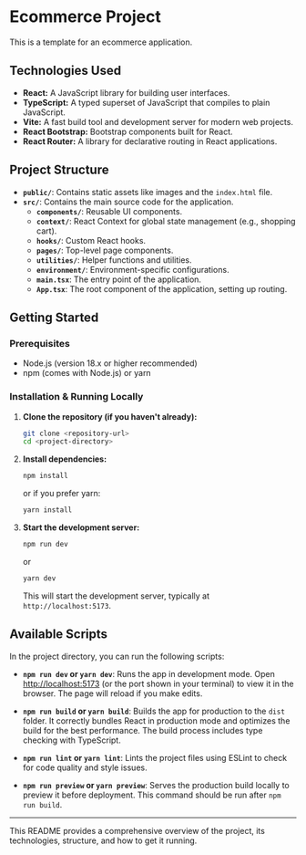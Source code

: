 # Ecommerce Project

This is a template for an ecommerce application.

## Technologies Used

- **React:** A JavaScript library for building user interfaces.
- **TypeScript:** A typed superset of JavaScript that compiles to plain JavaScript.
- **Vite:** A fast build tool and development server for modern web projects.
- **React Bootstrap:** Bootstrap components built for React.
- **React Router:** A library for declarative routing in React applications.

## Project Structure

- **`public/`**: Contains static assets like images and the `index.html` file.
- **`src/`**: Contains the main source code for the application.
  - **`components/`**: Reusable UI components.
  - **`context/`**: React Context for global state management (e.g., shopping cart).
  - **`hooks/`**: Custom React hooks.
  - **`pages/`**: Top-level page components.
  - **`utilities/`**: Helper functions and utilities.
  - **`environment/`**: Environment-specific configurations.
  - **`main.tsx`**: The entry point of the application.
  - **`App.tsx`**: The root component of the application, setting up routing.

## Getting Started

### Prerequisites

- Node.js (version 18.x or higher recommended)
- npm (comes with Node.js) or yarn

### Installation & Running Locally

1.  **Clone the repository (if you haven't already):**
    ```bash
    git clone <repository-url>
    cd <project-directory>
    ```

2.  **Install dependencies:**
    ```bash
    npm install
    ```
    or if you prefer yarn:
    ```bash
    yarn install
    ```

3.  **Start the development server:**
    ```bash
    npm run dev
    ```
    or
    ```bash
    yarn dev
    ```
    This will start the development server, typically at `http://localhost:5173`.

## Available Scripts

In the project directory, you can run the following scripts:

-   **`npm run dev` or `yarn dev`**:
    Runs the app in development mode. Open [http://localhost:5173](http://localhost:5173) (or the port shown in your terminal) to view it in the browser. The page will reload if you make edits.

-   **`npm run build` or `yarn build`**:
    Builds the app for production to the `dist` folder. It correctly bundles React in production mode and optimizes the build for the best performance. The build process includes type checking with TypeScript.

-   **`npm run lint` or `yarn lint`**:
    Lints the project files using ESLint to check for code quality and style issues.

-   **`npm run preview` or `yarn preview`**:
    Serves the production build locally to preview it before deployment. This command should be run after `npm run build`.

---

This README provides a comprehensive overview of the project, its technologies, structure, and how to get it running.
